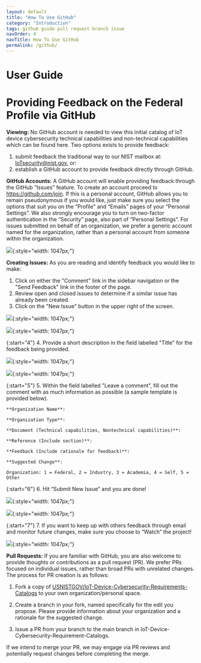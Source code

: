 ```yaml
---
layout: default
title: "How To Use GitHub"
category: "Introduction"
tags: github guide pull request branch issue
navOrder: 4
navTitle: How To Use GitHub
permalink: /github/
---
```


# User Guide
# Providing Feedback on the Federal Profile via GitHub 

**Viewing:** No GitHub account is needed to view this initial catalog of IoT device cybersecurity technical capabilities and non-technical capabilities which can be found here.  Two options exists to provide feedback: 

 1) submit feedback the traditional way to our NIST mailbox at: <IoTsecurity@nist.gov>, or:
 1) establish a GitHub account to provide feedback directly through GitHub. 

**GitHub Accounts:** A GitHub account will enable providing feedback through the GitHub “Issues” feature. To create an account proceed to <https://github.com/join>. If this is a personal account, GitHub allows you to remain pseudonymous if you would like, just make sure you select the options that suit you on the “Profile” and “Emails” pages of your “Personal Settings”. We also strongly encourage you to turn on two-factor authentication in the “Security” page, also part of “Personal Settings”. For issues submitted on behalf of an organization, we prefer a generic account named for the organization, rather than a personal account from someone within the organization.

![]({{site.baseurl}}/{{page.collection}}/images/GitHub_NameEmail.png){:style="width: 1047px;"}

**Creating Issues:** As you are reading and identify feedback you would like to make:

1.	Click on either the "Comment" link in the sidebar navigation or the "Send Feedback" link in the footer of the page.
2.	Review open and closed issues to determine if a similar issue has already been created.
3.	Click on the "New Issue" button in the upper right of the screen.
  
  ![]({{site.baseurl}}/{{page.collection}}/images/GitHub_Repo.png){:style="width: 1047px;"}
  
  ![]({{site.baseurl}}/{{page.collection}}/images/GitHub_Repo2.png){:style="width: 1047px;"}

{:start="4"}
4.	Provide a short description in the field labelled "Title" for the feedback being provided.
  
  ![]({{site.baseurl}}/{{page.collection}}/images/GitHub_Repo.png){:style="width: 1047px;"}
  
  ![]({{site.baseurl}}/{{page.collection}}/images/GitHub_Issue.png){:style="width: 1047px;"}
  
{:start="5"}
5.	Within the field labelled "Leave a comment", fill out the comment with as much information as possible (a sample template is provided below).

  ~~~
**Organization Name**:

**Organization Type**:
 
**Document (Technical capabilities, Nontechnical capabilities)**:

**Reference (Include section)**:

**Feedback (Include rationale for feedback)**:

**Suggested Change**:

 Organization: 1 = Federal, 2 = Industry, 3 = Academia, 4 = Self, 5 = Other
  ~~~
  
{:start="6"}
6.	Hit “Submit New Issue” and you are done!
  
  ![]({{site.baseurl}}/{{page.collection}}/images/GitHub_Repo.png){:style="width: 1047px;"}
  
  ![]({{site.baseurl}}/{{page.collection}}/images/GitHub_Issue2.png){:style="width: 1047px;"}
  
{:start="7"}
7.	If you want to keep up with others feedback through email and monitor future changes, make sure you choose to “Watch” the project!

  ![]({{site.baseurl}}/{{page.collection}}/images/GitHub_Watch.png){:style="width: 1047px;"}


**Pull Requests:** If you are familiar with GitHub, you are also welcome to provide thoughts or contributions as a pull request (PR). We prefer PRs focused on individual issues, rather than broad PRs with unrelated changes. The process for PR creation is as follows:

1.	Fork a copy of [USNISTGOV/IoT-Device-Cybersecurity-Requirements-Catalogs](https://github.com/usnistgov/IoT-Device-Cybersecurity-Requirement-Catalogs) to your own organization/personal space.

1.	Create a branch in your fork, named specifically for the edit you propose. Please provide information about your organization and a rationale for the suggested change.

1.	Issue a PR from your branch to the main branch in IoT-Device-Cybersecurity-Requirement-Catalogs.

If we intend to merge your PR, we may engage via PR reviews and potentially request changes before completing the merge.